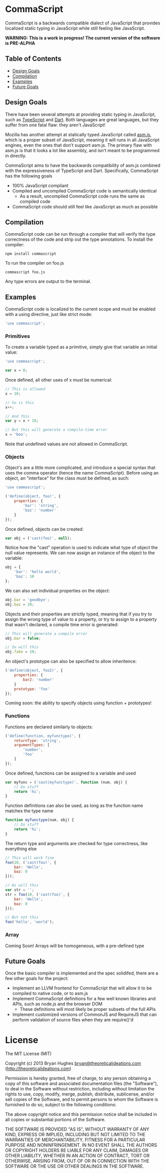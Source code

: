 CommaScript
===========

CommaScript is a backwards compatible dialect of JavaScript that provides localized static typing in
JavaScript while still feeling like JavaScript.

**WARNING: This is a work in progress! The current version of the software is PRE-ALPHA**

## Table of Contents
* [Design Goals](#design-goals)
* [Compilation](#compilation)
* [Examples](#examples)
* [Future Goals](#future-goals)

## Design Goals

There have been several attempts at providing static typing in JavaScript, such
as [TypeScript](http://www.typescriptlang.org/) and [Dart](http://www.dartlang.org/).
Both languages are great languages, but they suffer from one fatal flaw: they aren't
JavaScript!

Mozilla has another attempt at statically typed JavaScript called [asm.js](http://asmjs.org/),
which is a proper subset of JavaScript, meaning it will runs in all JavaScript
engines, even the ones that don't support asm.js. The primary flaw with asm.js is
that it looks a lot like assembly, and isn't meant to be programmed in directly.

CommaScript aims to have the backwards compatibility of asm.js combined with the
expressiveness of TypeScript and Dart. Specifically, CommaScript has the
following goals
* 100% JavaScript compliant
* Compiled and uncompiled CommaScript code is semantically identical
	* As a result, uncompiled CommaScript code runs the same as compiled code
* CommaScript code should still feel like JavaScript as much as possible

## Compilation

CommaScript code can be run through a compiler that will verify the type correctness
of the code and strip out the type annotations. To install the compiler:

```
npm install commascript
```

To run the compiler on foo.js

```
commascript foo.js
```

Any type errors are output to the terminal.

## Examples

CommaScript code is localized to the current scope and must be enabled with a
using directive, just like strict mode:

```JavaScript
'use commascript';
```

### Primitives

To create a variable typed as a primitive, simply give that variable an initial value:

```JavaScript
'use commascript';

var x = 0;
```

Once defined, all other uses of x must be numerical:

```JavaScript
// This is allowed
x = 10;

// So is this
x++;

// And this
var y = x + 10;

// But this will generate a compile-time error
x = 'boo';
```

Note that undefined values are not allowed in CommaScript.

### Objects

Object's are a little more complicated, and introduce a special syntax that uses
the comma operator (hence the name CommaScript). Before using an object, an
"interface" for the class must be defined, as such:

```JavaScript
'use commascript';

('define(object, foo)', {
	properties: {
		'bar': 'string',
		'baz': 'number'
	}
});
```

Once defined, objects can be created:

```JavaScript
var obj = ('cast(foo)', null);
```

Notice how the "cast" operation is used to indicate what type of object the null
value represents. We can now assign an instance of the object to the variable:

```JavaScript
obj = {
	'bar': 'hello world',
	'baz': 10
};
```

We can also set individual properties on the object:

```JavaScript
obj.bar = 'goodbye';
obj.baz = 20;
```

Objects and their properties are strictly typed, meaning that if you try to assign
the wrong type of value to a property, or try to assign to a property that wasn't
declared, a compile time error is generated:

```JavaScript
// This will generate a compile error
obj.bar = false;

// So will this
obj.fake = 10;
```

An object's prototype can also be specified to allow inheritence:

```JavaScript
('define(object, foo2)', {
	properties: {
		bar2: 'number'
	}
	prototype: 'foo'
});
```

Coming soon: the ability to specify objects using function + prototypes!

### Functions

Functions are declared similarly to objects:

```JavaScript
('define(function, myfunctype)', {
	returnType: 'string',
	argumentTypes: [
		'number',
		'foo'
	]
});
```

Once defined, functions can be assigned to a variable and used

```JavaScript
var myfunc = ('cast(myfunctype)', function (num, obj) {
	// Do stuff
	return 'hi';
}
```

Function definitions can also be used, as long as the function name matches the type name

```JavaScript
function myfunctype(num, obj) {
	// Do stuff
	return 'hi';
}
```

The return type and arguments are checked for type correctness, like everything else

```JavaScript
// This will work fine
foo(10, ('cast(foo)', {
	bar: 'Hello',
	baz: 0
}));

// As will this
var str = '';
str = foo(10, ('cast(foo)', {
	bar: 'Hello',
	baz: 0
}));

// But not this
foo('hello', 'world');
```

### Array

Coming Soon! Arrays will be homogeneous, with a pre-defined type

## Future Goals

Once the basic compiler is implemented and the spec solidifed, there are a few other
goals for the project:
* Implement an LLVM frontend for CommaScript that will allow it to be compiled to
native code, or to asm.js
* Implement CommaScript definitions for a few well known libraries and APIs, such
as node.js and the browser DOM
	* These definitions will most likely be proper subsets of the full APIs
* Implement customized versions of CommonJS and RequireJS that can perform validation
of source files when they are require()'d

License
=======

The MIT License (MIT)

Copyright (c) 2013 Bryan Hughes bryan@theoreticalideations.com (http://theoreticalideations.com)

Permission is hereby granted, free of charge, to any person obtaining a copy
of this software and associated documentation files (the "Software"), to deal
in the Software without restriction, including without limitation the rights
to use, copy, modify, merge, publish, distribute, sublicense, and/or sell
copies of the Software, and to permit persons to whom the Software is
furnished to do so, subject to the following conditions:

The above copyright notice and this permission notice shall be included in
all copies or substantial portions of the Software.

THE SOFTWARE IS PROVIDED "AS IS", WITHOUT WARRANTY OF ANY KIND, EXPRESS OR
IMPLIED, INCLUDING BUT NOT LIMITED TO THE WARRANTIES OF MERCHANTABILITY,
FITNESS FOR A PARTICULAR PURPOSE AND NONINFRINGEMENT. IN NO EVENT SHALL THE
AUTHORS OR COPYRIGHT HOLDERS BE LIABLE FOR ANY CLAIM, DAMAGES OR OTHER
LIABILITY, WHETHER IN AN ACTION OF CONTRACT, TORT OR OTHERWISE, ARISING FROM,
OUT OF OR IN CONNECTION WITH THE SOFTWARE OR THE USE OR OTHER DEALINGS IN
THE SOFTWARE.
